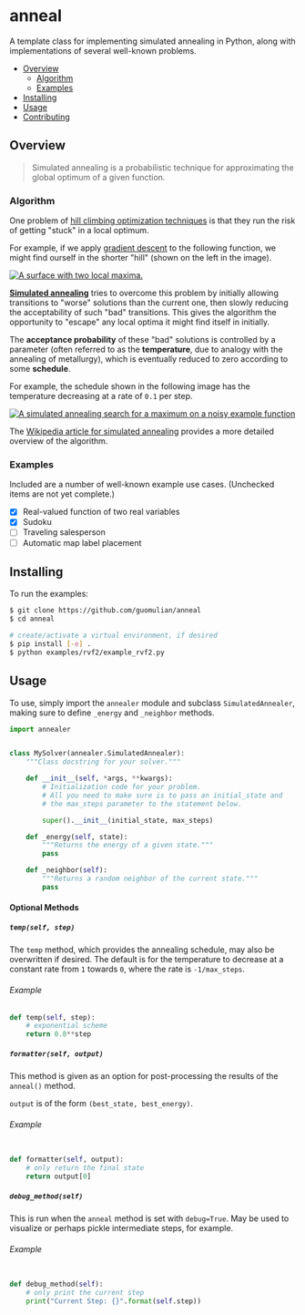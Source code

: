 # anneal
A template class for implementing simulated annealing in Python, along with implementations of several well-known problems.

- [Overview](#overview)
    - [Algorithm](#algorithm)
    - [Examples](#examples)
- [Installing](#installing)
- [Usage](#usage)
- [Contributing](#contributing)

## Overview
> Simulated annealing is a probabilistic technique for approximating the global optimum of a given function.

### Algorithm

One problem of [hill climbing optimization techniques](https://en.wikipedia.org/wiki/Hill_climbing) is that they run the risk of getting "stuck" in a local optimum.

For example, if we apply [gradient descent](https://en.wikipedia.org/wiki/Gradient_descent) to the following function, we might find ourself in the shorter "hill" (shown on the left in the image).

[![A surface with two local maxima.][non-convex-example-image]](https://commons.wikimedia.org/wiki/File:Local_maximum.png)

**[Simulated annealing](https://en.wikipedia.org/wiki/Simulated_annealing)** tries to overcome this problem by initially allowing transitions to "worse" solutions than the current one, then slowly reducing the acceptability of such "bad" transitions. This gives the algorithm the opportunity to "escape" any local optima it might find itself in initially.

The **acceptance probability** of these "bad" solutions is controlled by a parameter (often referred to as the **temperature**, due to analogy with the annealing of metallurgy), which is eventually reduced to zero according to some **schedule**.

For example, the schedule shown in the following image has the temperature decreasing at a rate of `0.1` per step.

[![A simulated annealing search for a maximum on a noisy example function][wikipedia-image]](https://commons.wikimedia.org/wiki/File:Hill_Climbing_with_Simulated_Annealing.gif)

The [Wikipedia article for simulated annealing](https://en.wikipedia.org/wiki/Simulated_annealing) provides a more detailed overview of the algorithm.


### Examples
Included are a number of well-known example use cases. (Unchecked items are not yet complete.)

- [x] Real-valued function of two real variables
- [x] Sudoku
- [ ] Traveling salesperson
- [ ] Automatic map label placement

## Installing
To run the examples:
```bash
$ git clone https://github.com/guomulian/anneal
$ cd anneal

# create/activate a virtual environment, if desired
$ pip install [-e] .
$ python examples/rvf2/example_rvf2.py
```

## Usage

To use, simply import the `annealer` module and subclass `SimulatedAnnealer`, making sure to define `_energy` and `_neighbor` methods.

```python
import annealer


class MySolver(annealer.SimulatedAnnealer):
    """Class docstring for your solver."""

    def __init__(self, *args, **kwargs):
        # Initialization code for your problem.
        # All you need to make sure is to pass an initial_state and
        # the max_steps parameter to the statement below.

        super().__init__(initial_state, max_steps)

    def _energy(self, state):
        """Returns the energy of a given state."""
        pass

    def _neighbor(self):
        """Returns a random neighbor of the current state."""
        pass
```

#### Optional Methods
##### `temp(self, step)`
The `temp` method, which provides the annealing schedule, may also be overwritten if desired. The default is for the temperature to decrease at a constant rate from `1` towards `0`, where the rate is `-1/max_steps`. 

###### Example
```python
def temp(self, step):
    # exponential scheme
    return 0.8**step
```
##### `formatter(self, output)`
This method is given as an option for post-processing the results of the `anneal()` method.

`output` is of the form `(best_state, best_energy)`.

###### Example
```python

def formatter(self, output):
    # only return the final state
    return output[0]
```
##### `debug_method(self)`
This is run when the `anneal` method is set with `debug=True`. May be used to visualize or perhaps pickle intermediate steps, for example.

###### Example
```python

def debug_method(self):
    # only print the current step
    print("Current Step: {}".format(self.step))
```

[wikipedia-image]: https://upload.wikimedia.org/wikipedia/commons/d/d5/Hill_Climbing_with_Simulated_Annealing.gif
[non-convex-example-image]: https://upload.wikimedia.org/wikipedia/commons/thumb/7/7e/Local_maximum.png/260px-Local_maximum.png

